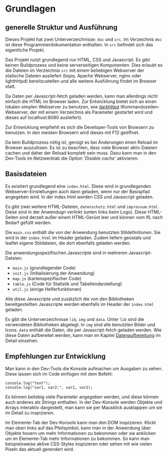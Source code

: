# Grundlagen

## generelle Struktur und Ausführung

Dieses Projekt hat zwei Unterverzeichnisse: `doc` und `src`. Im Verzeichnis `doc` ist diese Programmierdokumentation enthalten. In `src` befindet sich das eigentliche Projekt.

Das Projekt nutzt grundlegend nur HTML, CSS und Javascript. Es gibt keinen Buildprozess und keine serverseitigen Komponenten. Dies erlaubt es die Dateien im Verzeichnis `src` mit einem beliebigen Webserver der statische Dateien ausliefert (bspq. Apache Webserver, nginx oder lighthhtpd) bereitzustellen und alle weitere Ausführung findet im Browser statt.

Da Daten per Javascript-fetch geladen werden, kann man allerdings nicht einfach die HTML im Browser laden. Zur Entwicklung bietet sich an einen lokalen simplen Webserver zu benutzen, wie [darkhttpd](https://github.com/emikulic/darkhttpd) (Kommandozeilen-Webserver, der mit einem Verzeichnis als Parameter gestartet wird und dieses auf localhost:8080 ausliefert).

Zur Entwicklung empfiehlt es sich die Developer-Tools von Browsern zu benutzen. In den meisten Browsern wird dieses mit F12 geöffnet.

Da kein Buildprozess nötig ist, genügt es bei Änderungen einen Reload im Browser auszulösen. Es ist zu beachten, dass viele Browser aktiv Dateien cachen und daher der Reload komplett sein muss. Dazu kann man in den Dev-Tools im Netzwerktab die Option *'Disable cache'* aktivieren.

## Basisdateien

Es existiert grundlegend eine `index.html`. Diese wird in grundlegenden Webserver-Einstellungen auch dann geladen, wenn nur der Basispfad angegeben wird. In der index.html werden CSS und Javascript geladen.

Es gibt zwei weitere HTML-Dateien, `datenschutz.html` und `impressum.html`. Diese sind in der Anwendugn verlinkt (unten links beim Logo). Diese HTML-Seiten sind derzeit außer einem HTML-Gerüst leer und können vom IfL nach Bedarf gefüllt werden.

Die `main.css` enthält die von der Anwendung benutzten Stildefinitionen. Sie wird in der `index.html` im Header geladen. Zudem liefern geostats und leaflet eigene Stildateien, die dort ebenfalls geladen werden.

Die anwendungsspezifischen Javascripte sind in mehreren Javascript-Dateien:

 * `main.js` (grundlegender Code)
 * `init.js` (Initialisierung der Anwendung)
 * `map.js` (kartenspezifischer Code)
 * `table.js` (Code für Statistik und Tabellendarstellung)
 * `util.js` (einige Helferfunktionen)

Alle diese Javascripte und zusätzlich die von den Bibliotheken bereitgestellten Javascripte werden ebenfalls im Header der `index.html` geladen.

Es gibt die Unterverzeichnisse `lib`, `img` und `data`. Unter `lib` sind die verwendeten Bibliotheken abgelegt. In `img` sind alle benutzten Bilder und Icons. `data` enthält die Daten, die per Javascript-fetch geladen werden. Wie diese Daten aufbereitet werden, kann man im Kapitel [Datenaufbereitung](Daten.md) im Detail einsehen.

## Empfehlungen zur Entwicklung

Man kann in den Dev-Tools die Konsole aufmachen um Ausgaben zu sehen. Diese lassen sich im Code einfügen mit dem Befehl:
```
console.log("text");
console.log("var1, var2:", var1, var2);
```
Es können beliebig viele Parameter angegeben werden, und diese können auch anderes als Strings enthalten. In der Dev-Konsole werden Objekte und Arrays interaktiv dargestellt, man kann sie per Mausklick ausklappen um sie im Detail zu inspizieren.

Im Elemente-Tab der Dev-Konsole kann man den DOM inspizieren. Klickt man oben links auf das Pfeilsymbol, kann man in der Anwendung über Objekte hovern um mehr Informationen zu bekommen oder sie anklicken um im Elemente-Tab mehr Informationen zu bekommen. So kann man beispielsweise aktive CSS-Styles inspizieren oder sehen mit wie vielen Pixeln das aktuell gerendert wird.